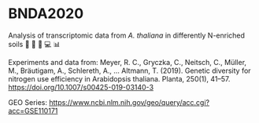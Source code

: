 # BNDA2020
Analysis of transcriptomic data from _A. thaliana_ in differently N-enriched soils :seedling: :herb: :microscope: :computer: :bar_chart: 

Experiments and data from:
Meyer, R. C., Gryczka, C., Neitsch, C., Müller, M., Bräutigam, A., Schlereth, A., … Altmann, T. (2019). Genetic diversity for nitrogen use efficiency in Arabidopsis thaliana. Planta, 250(1), 41–57. https://doi.org/10.1007/s00425-019-03140-3

GEO Series:
https://www.ncbi.nlm.nih.gov/geo/query/acc.cgi?acc=GSE110171
